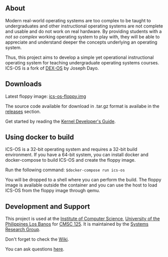 ## About

Modern real-world operating systems are too complex to be taught to undergraduates and other instructional operating systems are not complete and usable and do not work on real hardware. By providing students with a _not so complex_ working operating system to play with, they will be able to appreciate and understand deeper the concepts underlying an operating system.

Thus, this project aims to develop a simple yet operational instructional operating system for teaching undergraduate operating systems courses. ICS-OS is a fork of <a href='http://sourceforge.net/projects/dex-os'>DEX-OS</a> by Joseph Dayo.

## Downloads

Latest floppy image: <a href='https://github.com/srg-ics-uplb/ics-os/raw/master/ics-os/ics-os-floppy.img'>ics-os-floppy.img</a>

The source code available for download in .tar.gz format is availabe in the <a href='https://github.com/srg-ics-uplb/ics-os/releases'>releases</a> section.

Get started by reading the <a href="https://github.com/srg-ics-uplb/ics-os/wiki/Kernel-Developer's-Guide">Kernel Developer's Guide</a>.

## Using docker to build

ICS-OS is a 32-bit operating system and requires a 32-bit build environment. If you have a 64-bit system, 
you can install docker and docker-compose to build ICS-OS and create the floppy image.

Run the following command:
`$docker-compose run ics-os`

You will be dropped to a shell where you can perform the build. The floppy image is available outside the container 
and you can use the host to load ICS-OS from the floppy image through qemu.

## Development and Support
This project is used at the <a href='http://www.ics.uplb.edu.ph'>Institute of Computer Science</a>, <a href='http://www.uplb.edu.ph'>University of the Philippines Los Banos</a> for <a href='http://ics.uplb.edu.ph/courses/ugrad/cmsc/125'>CMSC 125</a>. It is maintained by the <a href='http://srg.ics.uplb.edu.ph'>Systems Research Group</a>.

Don't forget to check the <a href="http://github.com/srg-ics-uplb/ics-os/wiki">Wiki</a>.

You can ask questions <a href="https://groups.google.com/forum/#!forum/ics-os">here</a>.
